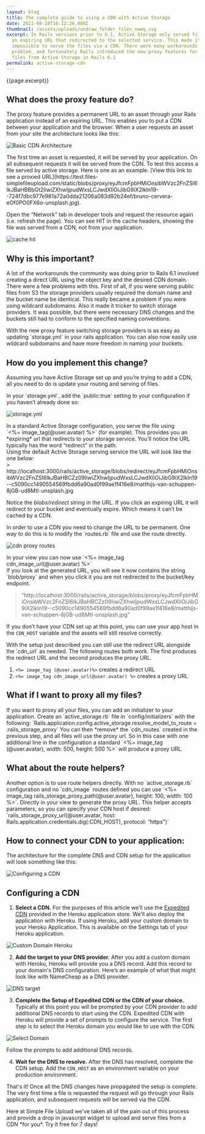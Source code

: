 ```yaml
---
layout: blog
title: The complete guide to using a CDN with Active Storage
date: 2021-08-18T16:12:26.008Z
thumbnail: /assets/uploads/undraw_folder_files_nweq.svg
excerpt: In Rails versions prior to 6.1, Active Storage only served files from
  an expiring URL that redirected to the selected service. This made it
  impossible to serve the files via a CDN. There were many workarounds to this
  problem, and fortunately Rails introduced the new proxy features for serving
  files from Active Storage in Rails 6.1
permalink: active-storage-cdn
---
```

<p align=“justify”>{{page.excerpt}}</p>

## What does the proxy feature do?

<p align=“justify”>The proxy feature provides a permanent URL to an asset through your Rails application instead of an expiring URL. This enables you to put a CDN between your application and the browser. When a user requests an asset from your site the architecture looks like this:</p>

![Basic CDN Architecture](/assets/uploads/basic_cdn_architecture_screenshot.png)

<p align=“justify”>The first time an asset is requested, it will be served by your application. On all subsequent requests it will be served from the CDN. To test this access a file served by active storage. Here is one as an example: [View this link to see a proxied URL](https://test.files-simplefileupload.com/static/blobs/proxy/eyJfcmFpbHMiOnsibWVzc2FnZSI6IkJBaHBBbGt2IiwiZXhwIjpudWxsLCJwdXIiOiJibG9iX2lkIn19--724f7dbc977e981a72a0dda21206a083d92b24ef/bruno-cervera-eOf0PO0FX6o-unsplash.jpg).</p>

<p align=“justify”>Open the “Network” tab in developer tools and request the resource again (i.e. refresh the page). You can see HIT in the cache headers, showing the file was served from a CDN, not from your application.</p>

![cache hit](/assets/uploads/cache_hit.png)

## Why is this important?

<p align=“justify”>A lot of the workarounds the community was doing prior to Rails 6.1 involved creating a direct URL using the object key and the desired CDN domain. There were a few problems with this. First of all, if you were serving public files from S3 the storage providers usually required the domain name and the bucket name be identical. This really became a problem if you were using wildcard subdomains. Also it made it tricker to switch storage providers. It was possible, but there were necessary DNS changes and the buckets still had to conform to the specified naming conventions.</p> 

<p align=“justify”>With the new proxy feature switching storage providers is as easy as updating `storage.yml` in your rails application. You can also now easily use wildcard subdomains and have more freedom in naming your buckets.</p>

## How do you implement this change?

<p align=“justify”>Assuming you have Active Storage set up and you’re trying to add a CDN, all you need to do is update your routing and serving of files.</p> 

<p align=“justify”>In your `storage.yml`, add the `public:true` setting to your configuration if you haven’t already done so:</p>

![storage.yml](/assets/uploads/storageyml_screenshot.png)

<p align=“justify”>In a standard Active Storage configuration, you serve the file using <br>`<%= image_tag(@user.avatar) %>` (for example). This provides you an *expiring* url that redirects to your storage service. You’ll notice the URL typically has the word “redirect” in the path. <br>
Using the default Active Storage serving service the URL will look like the one below: <br>
> http://localhost:3000/rails/active_storage/blobs/redirect/eyJfcmFpbHMiOnsibWVzc2FnZSI6IkJBaHBCZz09IiwiZXhwIjpudWxsLCJwdXIiOiJibG9iX2lkIn19--c5090cc1490554569fbdd6a90ad0f99ae1f416e8/matthijs-van-schuppen-8jGB-ud8MtI-unsplash.jpg

Notice the *blobs/redirect* string in the URL. If you click an expiring URL it will redirect to your bucket and eventually expire. Which means it can’t be cached by a CDN.</p>

<p align=“justify”>In order to use a CDN you need to change the URL to be permanent. One way to do this is to modify the `routes.rb` file and use the route directly.</p>

![cdn proxy routes](/assets/uploads/cdn_routes_screenshot.png)

<p align=“justify”>In your view you can now use `<%= image_tag cdn_image_url(@user.avatar) %>` <br>
If you look at the generated URL, you will see it now contains the string `blob/proxy` and when you click it you are not redirected to the bucket/key endpoint. 

> “http://localhost:3000/rails/active_storage/blobs/proxy/eyJfcmFpbHMiOnsibWVzc2FnZSI6IkJBaHBCZz09IiwiZXhwIjpudWxsLCJwdXIiOiJibG9iX2lkIn19--c5090cc1490554569fbdd6a90ad0f99ae1f416e8/matthijs-van-schuppen-8jGB-ud8MtI-unsplash.jpg"

If you don’t have your CDN set up at this point, you can use your app host in the `CDN_HOST` variable and the assets will still resolve correctly.</p> 

<p align=“justify”>With the setup just described you can still use the redirect URL alongside the `cdn_url` as needed. The following routes both work. The first produces the redirect URL and the second produces the proxy URL.</p> 

1. `<%= image_tag (@user.avatar)%>` creates a redirect URL
2. `<%= image_tag cdn_image_url(@user.avatar) %>` creates a proxy URL

## What if I want to proxy all my files?

<p align=“justify”>If you want to proxy all your files, you can add an initializer to your application. 
Create an `active_storage.rb` file in `config/initializers` with the following:
`Rails.application.config.active_storage.resolve_model_to_route = :rails_storage_proxy` 
You can then *remove* the `cdn_routes` created in the previous step, and all files will use the proxy url. So in this case with one additional line in the configuration a standard `<%= image_tag (@user.avatar), width: 500, height: 500 %>` will produce a proxy URL.</p>

## What about the route helpers?

<p align=“justify”>Another option is to use route helpers directly. With no `active_storage.rb` configuration and no `cdn_image` routes defined you can use `<%= image_tag rails_storage_proxy_path(@user.avatar), height: 100, width: 100 %>`. Directly in your view to generate the proxy URL. This helper accepts parameters, so you can specify your CDN host if desired: `rails_storage_proxy_url(@user.avatar, host:  Rails.application.credentials.dig(:CDN_HOST), protocol: “https")`</p>

## How to connect your CDN to your application:

<p align=“justify”>The architecture for the complete DNS and CDN setup for the application will look something like this:</p>

![Configuring a CDN ](/assets/uploads/cdn_architecture_screenshot.png)

## Configuring a CDN

1. **Select a CDN.** For the purposes of this article we’ll use the [Expedited CDN](https://devcenter.heroku.com/articles/expeditedcdn) provided in the Heroku application store. We’ll also deploy the application with Heroku. If using Heroku, add your custom domain to your Heroku Application. This is available on the Settings tab of your Heroku application.

![Custom Domain Heroku ](/assets/uploads/custom_domains_heroku_screenshot.png)

2. **Add the target to your DNS provider.** After you add a custom domain with Heroku, Heroku will provide you a DNS record. Add this record to your domain's DNS configuration. Here’s an example of what that might look like with NameCheap as a DNS provider.

![DNS target](/assets/uploads/cname_screenshot.png)

3. **Complete the Setup of Expedited CDN or the CDN of your choice.** Typically at this point you will be prompted by your CDN provider to add additional DNS records to start using the CDN. Expedited CDN with Heroku will provide a set of prompts to configure the service. The first step is to select the Heroku domain you would like to use with the CDN.

![Select Domain](/assets/uploads/select_domain_screenshot.png)

Follow the prompts to add additional DNS records. 

4. **Wait for the DNS to resolve.** After the DNS has resolved, complete the CDN setup. Add the `CDN_HOST` as an environment variable on your production environment.

<p align=“justify”>That's it! Once all the DNS changes have propagated the setup is complete. The very first time a file is requested the request will go through your Rails application, and subsequent requests will be served via the CDN.</p>

<p align=“justify”>Here at Simple File Upload we've taken all of the pain out of this process and provide a drop in javascript widget to upload and serve files from a CDN *for you*. Try it free for 7 days!</p>